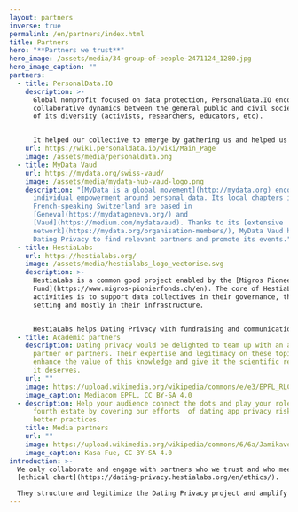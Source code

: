 ```yaml
---
layout: partners
inverse: true
permalink: /en/partners/index.html
title: Partners
hero: "**Partners we trust**"
hero_image: /assets/media/34-group-of-people-2471124_1280.jpg
hero_image_caption: ""
partners:
  - title: PersonalData.IO
    description: >-
      Global nonprofit focused on data protection, PersonalData.IO encourages
      collaborative dynamics between the general public and civil society in all
      of its diversity (activists, researchers, educators, etc).


      It helped our collective to emerge by gathering us and helped us to think together. Its wiki platform provided us with the structure we needed to start working on dating app data (giving us access to store, manage and access structured data).
    url: https://wiki.personaldata.io/wiki/Main_Page
    image: /assets/media/personaldata.png
  - title: MyData Vaud
    url: https://mydata.org/swiss-vaud/
    image: /assets/media/mydata-hub-vaud-logo.png
    description: "[MyData is a global movement](http://mydata.org) encouraging
      individual empowerment around personal data. Its local chapters in
      French-speaking Switzerland are based in
      [Geneva](https://mydatageneva.org/) and
      [Vaud](https://medium.com/mydatavaud). Thanks to its [extensive
      network](https://mydata.org/organisation-members/), MyData Vaud helps
      Dating Privacy to find relevant partners and promote its events."
  - title: HestiaLabs
    url: https://hestialabs.org/
    image: /assets/media/hestialabs_logo_vectorise.svg
    description: >-
      HestiaLabs is a common good project enabled by the [Migros Pioneer
      Fund](https://www.migros-pionierfonds.ch/en). The core of HestiaLabs’
      activities is to support data collectives in their governance, their goal
      setting and mostly in their infrastructure.


      HestiaLabs helps Dating Privacy with fundraising and communication. Above all, it does the hard work of analysing the data collected and turning it into actionable insights.
  - title: Academic partners
    description: Dating privacy would be delighted to team up with an academic
      partner or partners. Their expertise and legitimacy on these topics would
      enhance the value of this knowledge and give it the scientific resonance
      it deserves.
    url: ""
    image: https://upload.wikimedia.org/wikipedia/commons/e/e3/EPFL_RLC_2017.jpg
    image_caption: Mediacom EPFL, CC BY-SA 4.0
  - description: Help your audience connect the dots and play your role as the
      fourth estate by covering our efforts  of dating app privacy risks and
      better practices.
    title: Media partners
    url: ""
    image: https://upload.wikimedia.org/wikipedia/commons/6/6a/Jamikaverhandlungen_Nov_2017_7.jpg
    image_caption: Kasa Fue, CC BY-SA 4.0
introduction: >-
  We only collaborate and engage with partners who we trust and who meet our
  [ethical chart](https://dating-privacy.hestialabs.org/en/ethics/).

  They structure and legitimize the Dating Privacy project and amplify its results to establish it in the long term.
---
```

